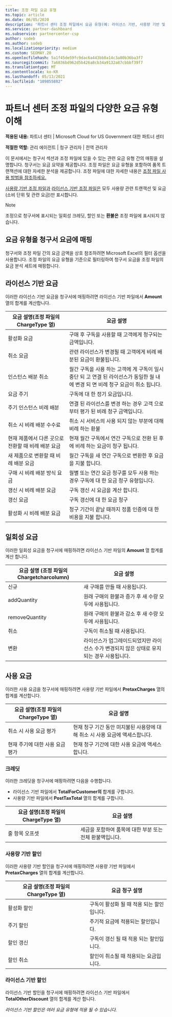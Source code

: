 ```yaml
---
title: 조정 파일 요금 유형
ms.topic: article
ms.date: 06/05/2020
description: '파트너 센터 조정 파일에서 요금 유형(예: 라이선스 기반, 사용량 기반 및 일회성), 크레딧 및 할인을 검색합니다.'
ms.service: partner-dashboard
ms.subservice: partnercenter-csp
author: sodeb
ms.author: sodeb
ms.localizationpriority: medium
ms.custom: SEOMAY.20
ms.openlocfilehash: 5a1f45de59fc9dac6a443bb8a14c3a80b36ba3f7
ms.sourcegitcommit: 7a6836bd962d5b426a8cb34a9132a87cbbbf39f7
ms.translationtype: MT
ms.contentlocale: ko-KR
ms.lasthandoff: 05/13/2021
ms.locfileid: "109855882"
---
```

# <a name="understand-the-different-charge-types-in-partner-center-reconciliation-files"></a>파트너 센터 조정 파일의 다양한 요금 유형 이해

**적용된 내용:** 파트너 센터 | Microsoft Cloud for US Government 대한 파트너 센터

**적절한 역할:** 관리 에이전트 | 청구 관리자 | 전역 관리자

이 문서에서는 청구서 섹션과 조정 파일에 있을 수 있는 관련 요금 유형 간의 매핑을 설명합니다. 청구서는 요금 요약을 제공합니다. 조정 파일은 요금 유형을 포함하여 품목 트랜잭션에 대한 자세한 분석을 제공합니다. 조정 파일에 대한 자세한 내용은 [조정 파일 사용 방법을 참조하세요.](use-the-reconciliation-files.md)

[사용량 기반 조정 파일과](usage-based-recon-files.md) [라이선스 기반 조정 파일은](license-based-recon-files.md) 모두 사용량 관련 트랜잭션 및 요금(소비 단위 및 관련 요금)만 표시합니다.

> [!NOTE]
> 조정으로 청구서에 표시되는 일회성 크레딧, 할인 또는 **환불은** 조정 파일에 표시되지 않습니다.

## <a name="map-charge-types-to-invoice-charges"></a>요금 유형을 청구서 요금에 매핑

청구서와 조정 파일 간의 요금 금액을 상호 참조하려면 Microsoft Excel의 필터 옵션을 사용합니다. 조정 파일의 요금 유형을 기준으로 필터링하여 청구서 요금을 조정 파일의 요금 분석 세트에 매핑합니다.

## <a name="license-based-charges"></a>라이선스 기반 요금

이러한 라이선스 기반 요금을 청구서에 매핑하려면 라이선스 기반 파일에서 **Amount** 열의 합계를 계산합니다.

| 요금 설명(조정 파일의 ChargeType 열) | 요금 설명 |
| ------------------------------------------------------------- | ------------------ |
| 활성화 요금 | 구매 후 구독을 사용할 때 고객에게 청구되는 금액입니다. |
| 취소 요금 | 관련 라이선스가 변경될 때 고객에게 비례 배분된 요금이 환불됩니다. |
| 인스턴스 배분 취소 | 월간 구독을 사용 하는 고객에 게 구독이 일시 중단 되 고 연결 된 라이선스가 동일한 월 내에 변경 되 면 비례 청구 요금이 취소 됩니다. |
| 요금 주기 | 구독에 대 한 정기 요금입니다. |
| 주기 인스턴스 비례 배분 | 연결 된 라이선스를 변경 하는 경우 고객 으로부터 평가 된 비례 청구 금액입니다. |
| 취소 시 비례 배분 수수료 | 취소 시 서비스의 사용 되지 않는 부분에 대해 비례 하는 환불 |
| 현재 제품에서 다른 곳으로 전환할 때 비례 배분 요금 | 현재 월간 구독에서 연간 구독으로 전환 된 후에 비례 하는 요금이 청구 됩니다. |
| 새 제품으로 변환할 때 비례 배분 요금 | 월간 구독을 새 연간 구독으로 변환한 후 요금을 지불 합니다. |
| 구매 시 비례 배분 방식 요금 | 월별 또는 연간 요금 청구를 모두 사용 하는 경우 구독에 대 한 요금 청구 유형입니다. |
| 갱신 시 비례 배분 요금 | 구독 갱신 시 요금을 계산 합니다. |
| 갱신 요금 | 구독 갱신에 대 한 요금 청구 |
| 활성화 시 비례 배분 요금 | 청구 기간이 끝날 때까지 정품 인증에 대 한 비용을 지불 합니다. |

## <a name="one-time-charges"></a>일회성 요금

이러한 일회성 요금을 청구서에 매핑하려면 라이선스 기반 파일의 **Amount** 열 합계를 계산 합니다.

| 요금 설명 (조정 파일의 Chargetcharcolumn) | 요금 설명 |
| ------------------------------------------------------------- | ------------------ |
| 신규 | 새 구매를 만들 때 사용됩니다. |
| addQuantity | 원래 구매의 환불과 증가 후 새 수량 모두에 사용됩니다. |
| removeQuantity | 원래 구매의 환불과 감소 후 새 수량 모두에 사용됩니다. |
| 취소 | 구독이 취소될 때 사용됩니다. |
| 변환 | 라이선스가 업그레이드되었지만 라이선스 수가 변경되지 않은 상태로 유지되는 경우 사용됩니다. |

## <a name="usage-charges"></a>사용 요금

이러한 사용 요금을 청구서에 매핑하려면 사용량 기반 파일에서 **PretaxCharges** 열의 합계를 계산합니다.

| 요금 설명(조정 파일의 ChargeType 열) | 요금 설명 |
| ------------------------------------------------------------- | ------------------ |
| 취소 시 사용 요금 평가 | 현재 청구 기간 동안 미지불된 사용량에 대해 취소 시 사용 요금에 액세스합니다. |
| 현재 주기에 대한 사용 요금 평가 | 현재 청구 기간에 대한 사용 요금에 액세스합니다. |

### <a name="credits"></a>크레딧

이러한 크레딧을 청구서에 매핑하려면 다음을 수행합니다.

- 라이선스 기반 파일에서 **TotalForCustomer의** 합계를 구합니다.
- 사용량 기반 파일에서 **PostTaxTotal** 열의 합계를 구합니다.

| 요금 설명(조정 파일의 ChargeType 열) | 요금 설명 |
| ------------------------------------------------------------- | ------------------ |
| 줄 항목 오프셋 | 세금을 포함하여 품목에 대한 부분 또는 전체 환불액입니다. |

### <a name="usage-based-discounts"></a>사용량 기반 할인

이러한 사용량 기반 할인을 청구서에 매핑하려면 사용량 기반 파일에서 **PretaxCharges** 열의 합계를 계산합니다.

| 요금 설명(조정 파일의 ChargeType 열) | 요금 청구 설명 |
| ------------------------------------------------------------- | ------------------ |
| 활성화 할인 | 구독이 활성화 될 때 적용 되는 할인입니다. |
| 주기 할인 | 주기적 요금에 적용되는 할인입니다. |
| 할인 갱신 | 구독이 갱신 될 때 적용 되는 할인입니다. |
| 할인 취소 | 할인이 취소될 때 적용되는 요금입니다. |

### <a name="license-based-discounts"></a>라이선스 기반 할인

라이선스 기반 할인을 청구서에 매핑하려면 라이선스 기반 파일에서 **TotalOtherDiscount** 열의 합계를 계산 합니다.

*라이선스 기반 할인은 여러 요금 유형에 적용 될 수 있습니다.*
